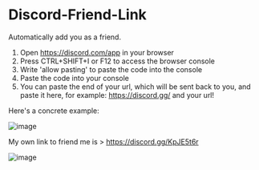 # Discord-Friend-Link
Automatically add you as a friend.

1) Open https://discord.com/app in your browser
2) Press CTRL+SHIFT+I or F12 to access the browser console
3) Write 'allow pasting' to paste the code into the console
4) Paste the code into your console
5) You can paste the end of your url, which will be sent back to you, and paste it here, for example: https://discord.gg/ and your url!

Here's a concrete example:

![image](https://github.com/sowqa/Discord-Friend-Link/assets/174286355/575db798-c48c-4868-a06c-48a0a74209a8)

My own link to friend me is > https://discord.gg/KpJE5t6r

![image](https://github.com/sowqa/Discord-Friend-Link/assets/174286355/4196ffd0-c4c1-474c-bd1b-fdc545381c68)
